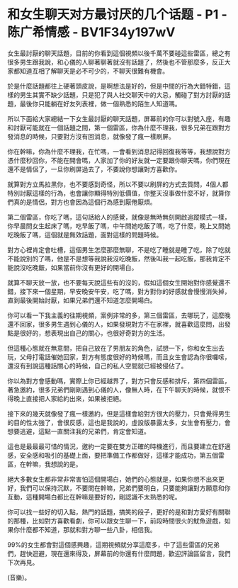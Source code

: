 # 和女生聊天对方最讨厌的几个话题 - P1 - 陈广希情感 - BV1F34y197wV

女生最討厭的聊天話題，目前的你看到這個視頻以後千萬不要碰這些雷區，總之有很多男生跟我說，和心儀的人聊著聊著就沒有話題了，然後也不管那麼多，反正大家都知道互相了解聊天是必不可少的，不聊天很難有機會。

於是什麼話題都往上硬著頭皮說，是啊想法是好的，但是中間的行為大錯特錯，這樣的男生其實不缺少話題，只是犯了與人社交聊天中的大忌，觸碰了對方討厭的話題，最後你只能躺在好友列表裡，做一個熟悉的陌生人知道嗎。

所以下面給大家總結一下女生最討厭的聊天話題，屏幕前的你可以對號入座，有趣和討厭可能就在一個話題之間，第一個雷區，你為什麼不理我，很多兄弟在跟對方發消息的時候，只要對方沒有回消息，就像發了瘋一樣刷屏。

你在幹嘛，你為什麼不理我，在忙嗎，一會看到消息記得回復我等等，我想說對方憑什麼秒回你，不能在開會嗎，人家加了你的好友就一定要跟你聊天嗎，你們現在還不是情侶了，一旦你刷屏過去了，不要說你想讓對方喜歡你。

就算對方立馬拉黑你，也不要感到奇怪，所以不要以刷屏的方式去質問，4個人都特別討厭這樣的行為，也會讓你顯得特別低價值，你整天沒事做什麼不好，就算你們真的是情侶，對方也會因為這個行為感到厭倦厭煩。

第二個雷區，你吃了嗎，這句話給人的感覺，就像是無時無刻開啟追蹤模式一樣，你早晨問女生起床了嗎，吃早飯了嗎，中午問她吃飯了嗎，吃了什麼，晚上又問她吃晚飯了嗎，這個就是無效話題，面對這樣的問題時候。

對方心裡肯定會吐槽，這個男生怎麼那麼無聊，不是吃了睡就是睡了吃，除了吃就不能說別的了嗎，他是不是想等我說我沒吃晚飯，然後叫我一起吃飯，那我肯定不能說沒吃晚飯，如果當前你沒有更好的開場白。

就算不聊天放一放，也不要每天說這些有的沒的，假如這個女生開始對你感覺還不錯，接下來一個星期，早安晚安午安，吃了嗎，對方對你的好感就會慢慢消失掉，直到最後開始討厭，如果兄弟們還不知道怎麼開場白。

你可以看一下我主義的往期視頻，案例非常的多，第三個雷區，去哪玩了，這麼晚還不回家，很多男生遇到心儀的人，如果發現對方不在家裡，就喜歡這麼問，出發點是很好的，想表現出自己的關心，也很好奇對方的生活。

但這種心態就在無意間，把自己放在了男朋友的角色，試想一下，你和女生出去玩，父母打電話催她回家，對方有態度很好的時候嗎，而且女生會認為你很囉嗦，還沒有到說這種話關心的時候，自己的私人空間就已經被侵佔了。

你以為對方會感動嗎，實際上你已經越界了，對方只會反感和排斥，第四個雷區，著急邀約，很多兄弟們剛剛遇到心儀的人，像無人時，在下午聊天的時候，就恨不得晚上直接把人家給約出來，如果被拒絕。

接下來的幾天就像發了瘋一樣邀約，但是這樣會給對方很大的壓力，只會覺得男生的目的性太強了，會很反感，這也是我說的，虛設版暴露太多，女生會有壓力，會想要逃避，這點一直關注我的兄弟們，肯定會知道。

這也是最最最可惜的情況，邀約一定要在雙方正確的時機進行，而且要建立在舒適感，安全感和吸引的基礎上面，要把準備工作都做好，這樣才能成功，第五個雷區，在幹嘛，我想說的是。

絕大多數女生都非常非常害怕這個開場白，她們的心態就是，如果你想不出來更好，我們可以保持沉默，不要問在幹嘛，兄弟們要明白，只要能夠讓對方願意和你互動，這種開場白都比在幹嘛是要好的，剛認識不太熟悉的呢。

你可以找一些好的切入點，熱門的話題，搞笑的段子，更好的是和對方愛好有關聯的那種，比如對方喜歡看劇，你可以跟女生聊一下，前段時間很火的魷魚遊戲，如果你什麼都不知道，那就和對方聊一些八卦，相信我。

99%的女生都會對這個感興趣，這期視頻就分享這麼多，中了這些雷區的兄弟們，趕快迴避，現在還來得及，屏幕前的你還有什麼問題，歡迎評論區留言，我們下次再見。

(音樂)。